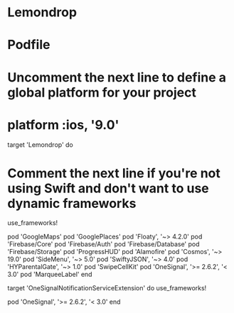 # Lemondrop

# Podfile 


# Uncomment the next line to define a global platform for your project
# platform :ios, '9.0'

target 'Lemondrop' do
  # Comment the next line if you're not using Swift and don't want to use dynamic frameworks
  use_frameworks!

  pod 'GoogleMaps'
  pod 'GooglePlaces'
  pod 'Floaty', '~> 4.2.0'
  pod 'Firebase/Core'
  pod 'Firebase/Auth'
  pod 'Firebase/Database'
  pod 'Firebase/Storage'
  pod 'ProgressHUD'
  pod 'Alamofire'
  pod 'Cosmos', '~> 19.0'
  pod 'SideMenu', '~> 5.0'
  pod 'SwiftyJSON', '~> 4.0'
  pod 'HYParentalGate', '~> 1.0'
  pod 'SwipeCellKit'
  pod 'OneSignal', '>= 2.6.2', '< 3.0'
  pod 'MarqueeLabel'
end

target 'OneSignalNotificationServiceExtension' do
  use_frameworks!

  pod 'OneSignal', '>= 2.6.2', '< 3.0'
end

